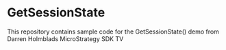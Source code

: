 GetSessionState
===============

This repository contains sample code for the GetSessionState() demo from Darren Holmblads MicroStrategy SDK TV
